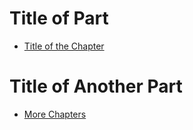 # Title of Part

- [Title of the Chapter](./markdown.md)

# Title of Another Part

- [More Chapters](./markdown2.md)
